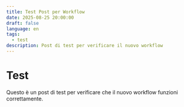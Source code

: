 ```yaml
---
title: Test Post per Workflow
date: 2025-08-25 20:00:00
draft: false
language: en
tags:
  - test
description: Post di test per verificare il nuovo workflow
---
```


# Test

Questo è un post di test per verificare che il nuovo workflow funzioni correttamente.
